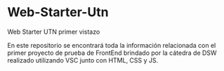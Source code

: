 # Web-Starter-Utn
Web Starter UTN primer vistazo

En este repositorio se encontrará toda la información relacionada con el primer proyecto de prueba de FrontEnd brindado por la cátedra de DSW realizado utilizando VSC junto con HTML, CSS y JS.
